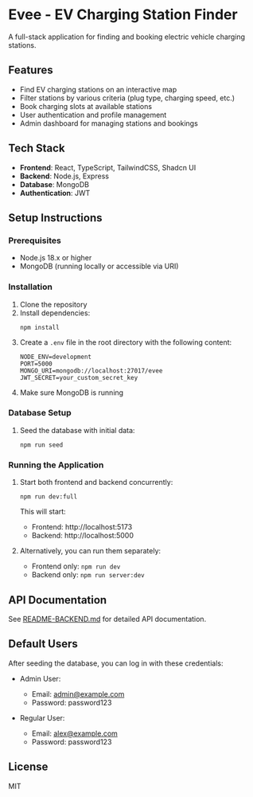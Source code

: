 # Evee - EV Charging Station Finder

A full-stack application for finding and booking electric vehicle charging stations.

## Features

- Find EV charging stations on an interactive map
- Filter stations by various criteria (plug type, charging speed, etc.)
- Book charging slots at available stations
- User authentication and profile management
- Admin dashboard for managing stations and bookings

## Tech Stack

- **Frontend**: React, TypeScript, TailwindCSS, Shadcn UI
- **Backend**: Node.js, Express
- **Database**: MongoDB
- **Authentication**: JWT

## Setup Instructions

### Prerequisites

- Node.js 18.x or higher
- MongoDB (running locally or accessible via URI)

### Installation

1. Clone the repository
2. Install dependencies:
   ```
   npm install
   ```
3. Create a `.env` file in the root directory with the following content:
   ```
   NODE_ENV=development
   PORT=5000
   MONGO_URI=mongodb://localhost:27017/evee
   JWT_SECRET=your_custom_secret_key
   ```
4. Make sure MongoDB is running

### Database Setup

1. Seed the database with initial data:
   ```
   npm run seed
   ```

### Running the Application

1. Start both frontend and backend concurrently:
   ```
   npm run dev:full
   ```

   This will start:
   - Frontend: http://localhost:5173
   - Backend: http://localhost:5000

2. Alternatively, you can run them separately:
   - Frontend only: `npm run dev`
   - Backend only: `npm run server:dev`

## API Documentation

See [README-BACKEND.md](README-BACKEND.md) for detailed API documentation.

## Default Users

After seeding the database, you can log in with these credentials:

- Admin User:
  - Email: admin@example.com
  - Password: password123

- Regular User:
  - Email: alex@example.com
  - Password: password123

## License

MIT
